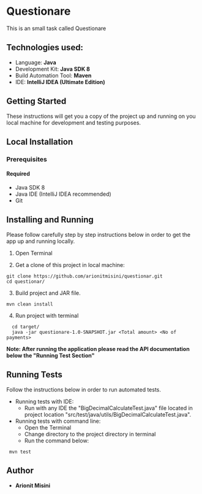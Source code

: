 # Questionare 
This is an small task called Questionare
## Technologies used:
  * Language: **Java**
  * Development Kit: **Java SDK 8**
  * Build Automation Tool: **Maven**
  * IDE: **IntelliJ IDEA (Ultimate Edition)**

## Getting Started
These instructions will get you a copy of the project up and running on you local machine for development and testing purposes.

## Local Installation
### Prerequisites
  #### Required
   * Java SDK 8
   * Java IDE (IntelliJ IDEA recommended)
   * Git
## Installing and Running 
Please follow carefully step by step instructions below in order to get the app up and running locally.

1. Open Terminal

2. Get a clone of this project in local machine:
 ```
git clone https://github.com/arionitmisini/questionar.git
cd questionar/
 ```
3. Build project and JAR file.
  ```
  mvn clean install
  ```
4. Run project with terminal
```
  cd target/
  java -jar questionare-1.0-SNAPSHOT.jar <Total amount> <No of payments>
  ```

**Note: After running the application please read the API documentation below the "Running Test Section"**
## Running Tests
Follow the instructions below in order to run automated tests.

 * Running tests with IDE:
    * Run with any IDE the "BigDecimalCalculateTest.java" file located in project location "src/test/java/utils/BigDecimalCalculateTest.java".
 * Running tests with command line:
    * Open the Terminal
    * Change directory to the project directory in terminal
    * Run the command below:
 ```
  mvn test
 ```

 ## Author
  * **Arionit Misini**
